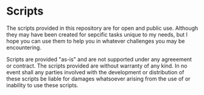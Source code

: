 # Scripts
The scripts provided in this repository are for open and public use.  Although they may have been created for sepcific tasks unique to my needs, but I hope you can use them to help you in whatever challenges you may be encountering.

Scripts are provided "as-is" and are not supported under any agreeement or contract.  The scripts provided are without warranty of any kind.  In no event shall any parties involved with the development or distribution of these scripts be liable for damages whatsoever arising from the use of or inability to use these scripts.
